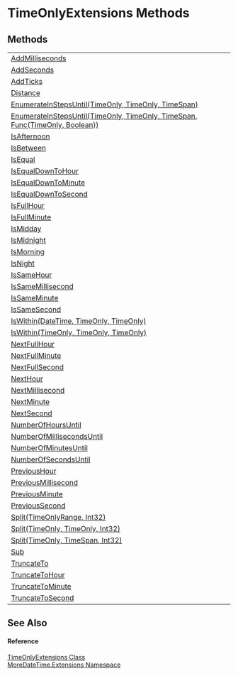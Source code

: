 # TimeOnlyExtensions Methods




## Methods
<table>
<tr>
<td><a href="M_MoreDateTime_Extensions_TimeOnlyExtensions_AddMilliseconds">AddMilliseconds</a></td>
<td> </td></tr>
<tr>
<td><a href="M_MoreDateTime_Extensions_TimeOnlyExtensions_AddSeconds">AddSeconds</a></td>
<td> </td></tr>
<tr>
<td><a href="M_MoreDateTime_Extensions_TimeOnlyExtensions_AddTicks">AddTicks</a></td>
<td> </td></tr>
<tr>
<td><a href="M_MoreDateTime_Extensions_TimeOnlyExtensions_Distance">Distance</a></td>
<td> </td></tr>
<tr>
<td><a href="M_MoreDateTime_Extensions_TimeOnlyExtensions_EnumerateInStepsUntil">EnumerateInStepsUntil(TimeOnly, TimeOnly, TimeSpan)</a></td>
<td> </td></tr>
<tr>
<td><a href="M_MoreDateTime_Extensions_TimeOnlyExtensions_EnumerateInStepsUntil_1">EnumerateInStepsUntil(TimeOnly, TimeOnly, TimeSpan, Func(TimeOnly, Boolean))</a></td>
<td> </td></tr>
<tr>
<td><a href="M_MoreDateTime_Extensions_TimeOnlyExtensions_IsAfternoon">IsAfternoon</a></td>
<td> </td></tr>
<tr>
<td><a href="M_MoreDateTime_Extensions_TimeOnlyExtensions_IsBetween">IsBetween</a></td>
<td> </td></tr>
<tr>
<td><a href="M_MoreDateTime_Extensions_TimeOnlyExtensions_IsEqual">IsEqual</a></td>
<td> </td></tr>
<tr>
<td><a href="M_MoreDateTime_Extensions_TimeOnlyExtensions_IsEqualDownToHour">IsEqualDownToHour</a></td>
<td> </td></tr>
<tr>
<td><a href="M_MoreDateTime_Extensions_TimeOnlyExtensions_IsEqualDownToMinute">IsEqualDownToMinute</a></td>
<td> </td></tr>
<tr>
<td><a href="M_MoreDateTime_Extensions_TimeOnlyExtensions_IsEqualDownToSecond">IsEqualDownToSecond</a></td>
<td> </td></tr>
<tr>
<td><a href="M_MoreDateTime_Extensions_TimeOnlyExtensions_IsFullHour">IsFullHour</a></td>
<td> </td></tr>
<tr>
<td><a href="M_MoreDateTime_Extensions_TimeOnlyExtensions_IsFullMinute">IsFullMinute</a></td>
<td> </td></tr>
<tr>
<td><a href="M_MoreDateTime_Extensions_TimeOnlyExtensions_IsMidday">IsMidday</a></td>
<td> </td></tr>
<tr>
<td><a href="M_MoreDateTime_Extensions_TimeOnlyExtensions_IsMidnight">IsMidnight</a></td>
<td> </td></tr>
<tr>
<td><a href="M_MoreDateTime_Extensions_TimeOnlyExtensions_IsMorning">IsMorning</a></td>
<td> </td></tr>
<tr>
<td><a href="M_MoreDateTime_Extensions_TimeOnlyExtensions_IsNight">IsNight</a></td>
<td> </td></tr>
<tr>
<td><a href="M_MoreDateTime_Extensions_TimeOnlyExtensions_IsSameHour">IsSameHour</a></td>
<td> </td></tr>
<tr>
<td><a href="M_MoreDateTime_Extensions_TimeOnlyExtensions_IsSameMillisecond">IsSameMillisecond</a></td>
<td> </td></tr>
<tr>
<td><a href="M_MoreDateTime_Extensions_TimeOnlyExtensions_IsSameMinute">IsSameMinute</a></td>
<td> </td></tr>
<tr>
<td><a href="M_MoreDateTime_Extensions_TimeOnlyExtensions_IsSameSecond">IsSameSecond</a></td>
<td> </td></tr>
<tr>
<td><a href="M_MoreDateTime_Extensions_TimeOnlyExtensions_IsWithin">IsWithin(DateTime, TimeOnly, TimeOnly)</a></td>
<td> </td></tr>
<tr>
<td><a href="M_MoreDateTime_Extensions_TimeOnlyExtensions_IsWithin_1">IsWithin(TimeOnly, TimeOnly, TimeOnly)</a></td>
<td> </td></tr>
<tr>
<td><a href="M_MoreDateTime_Extensions_TimeOnlyExtensions_NextFullHour">NextFullHour</a></td>
<td> </td></tr>
<tr>
<td><a href="M_MoreDateTime_Extensions_TimeOnlyExtensions_NextFullMinute">NextFullMinute</a></td>
<td> </td></tr>
<tr>
<td><a href="M_MoreDateTime_Extensions_TimeOnlyExtensions_NextFullSecond">NextFullSecond</a></td>
<td> </td></tr>
<tr>
<td><a href="M_MoreDateTime_Extensions_TimeOnlyExtensions_NextHour">NextHour</a></td>
<td> </td></tr>
<tr>
<td><a href="M_MoreDateTime_Extensions_TimeOnlyExtensions_NextMillisecond">NextMillisecond</a></td>
<td> </td></tr>
<tr>
<td><a href="M_MoreDateTime_Extensions_TimeOnlyExtensions_NextMinute">NextMinute</a></td>
<td> </td></tr>
<tr>
<td><a href="M_MoreDateTime_Extensions_TimeOnlyExtensions_NextSecond">NextSecond</a></td>
<td> </td></tr>
<tr>
<td><a href="M_MoreDateTime_Extensions_TimeOnlyExtensions_NumberOfHoursUntil">NumberOfHoursUntil</a></td>
<td> </td></tr>
<tr>
<td><a href="M_MoreDateTime_Extensions_TimeOnlyExtensions_NumberOfMillisecondsUntil">NumberOfMillisecondsUntil</a></td>
<td> </td></tr>
<tr>
<td><a href="M_MoreDateTime_Extensions_TimeOnlyExtensions_NumberOfMinutesUntil">NumberOfMinutesUntil</a></td>
<td> </td></tr>
<tr>
<td><a href="M_MoreDateTime_Extensions_TimeOnlyExtensions_NumberOfSecondsUntil">NumberOfSecondsUntil</a></td>
<td> </td></tr>
<tr>
<td><a href="M_MoreDateTime_Extensions_TimeOnlyExtensions_PreviousHour">PreviousHour</a></td>
<td> </td></tr>
<tr>
<td><a href="M_MoreDateTime_Extensions_TimeOnlyExtensions_PreviousMillisecond">PreviousMillisecond</a></td>
<td> </td></tr>
<tr>
<td><a href="M_MoreDateTime_Extensions_TimeOnlyExtensions_PreviousMinute">PreviousMinute</a></td>
<td> </td></tr>
<tr>
<td><a href="M_MoreDateTime_Extensions_TimeOnlyExtensions_PreviousSecond">PreviousSecond</a></td>
<td> </td></tr>
<tr>
<td><a href="M_MoreDateTime_Extensions_TimeOnlyExtensions_Split">Split(TimeOnlyRange, Int32)</a></td>
<td> </td></tr>
<tr>
<td><a href="M_MoreDateTime_Extensions_TimeOnlyExtensions_Split_1">Split(TimeOnly, TimeOnly, Int32)</a></td>
<td> </td></tr>
<tr>
<td><a href="M_MoreDateTime_Extensions_TimeOnlyExtensions_Split_2">Split(TimeOnly, TimeSpan, Int32)</a></td>
<td> </td></tr>
<tr>
<td><a href="M_MoreDateTime_Extensions_TimeOnlyExtensions_Sub">Sub</a></td>
<td> </td></tr>
<tr>
<td><a href="M_MoreDateTime_Extensions_TimeOnlyExtensions_TruncateTo">TruncateTo</a></td>
<td> </td></tr>
<tr>
<td><a href="M_MoreDateTime_Extensions_TimeOnlyExtensions_TruncateToHour">TruncateToHour</a></td>
<td> </td></tr>
<tr>
<td><a href="M_MoreDateTime_Extensions_TimeOnlyExtensions_TruncateToMinute">TruncateToMinute</a></td>
<td> </td></tr>
<tr>
<td><a href="M_MoreDateTime_Extensions_TimeOnlyExtensions_TruncateToSecond">TruncateToSecond</a></td>
<td> </td></tr>
</table>

## See Also


#### Reference
<a href="T_MoreDateTime_Extensions_TimeOnlyExtensions">TimeOnlyExtensions Class</a>  
<a href="N_MoreDateTime_Extensions">MoreDateTime.Extensions Namespace</a>  
